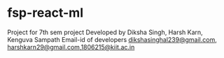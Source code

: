 # fsp-react-ml
Project for 7th sem project
Developed by
Diksha Singh, Harsh Karn, Kenguva Sampath
Email-id of  developers 
dikshasinghal239@gmail.com, harshkarn29@gmail.com,1806215@kiit.ac.in
